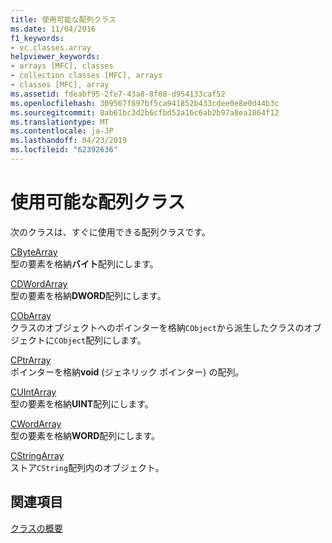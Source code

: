 ```yaml
---
title: 使用可能な配列クラス
ms.date: 11/04/2016
f1_keywords:
- vc.classes.array
helpviewer_keywords:
- arrays [MFC], classes
- collection classes [MFC], arrays
- classes [MFC], array
ms.assetid: fdeabf95-2fe7-43a8-8f88-d954133caf52
ms.openlocfilehash: 309567f897bf5ca941852b433cdee0e8e0d44b3c
ms.sourcegitcommit: 0ab61bc3d2b6cfbd52a16c6ab2b97a8ea1864f12
ms.translationtype: MT
ms.contentlocale: ja-JP
ms.lasthandoff: 04/23/2019
ms.locfileid: "62392636"
---
```

# <a name="ready-to-use-array-classes"></a>使用可能な配列クラス

次のクラスは、すぐに使用できる配列クラスです。

[CByteArray](../mfc/reference/cbytearray-class.md)<br/>
型の要素を格納**バイト**配列にします。

[CDWordArray](../mfc/reference/cdwordarray-class.md)<br/>
型の要素を格納**DWORD**配列にします。

[CObArray](../mfc/reference/cobarray-class.md)<br/>
クラスのオブジェクトへのポインターを格納`CObject`から派生したクラスのオブジェクトに`CObject`配列にします。

[CPtrArray](../mfc/reference/cptrarray-class.md)<br/>
ポインターを格納**void** (ジェネリック ポインター) の配列。

[CUIntArray](../mfc/reference/cuintarray-class.md)<br/>
型の要素を格納**UINT**配列にします。

[CWordArray](../mfc/reference/cwordarray-class.md)<br/>
型の要素を格納**WORD**配列にします。

[CStringArray](../mfc/reference/cstringarray-class.md)<br/>
ストア`CString`配列内のオブジェクト。

## <a name="see-also"></a>関連項目

[クラスの概要](../mfc/class-library-overview.md)
